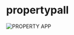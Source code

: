 # propertypall

![PROPERTY APP](https://github.com/user-attachments/assets/09e1bae7-13c5-4851-b4bb-9749cbc8fa9c)
